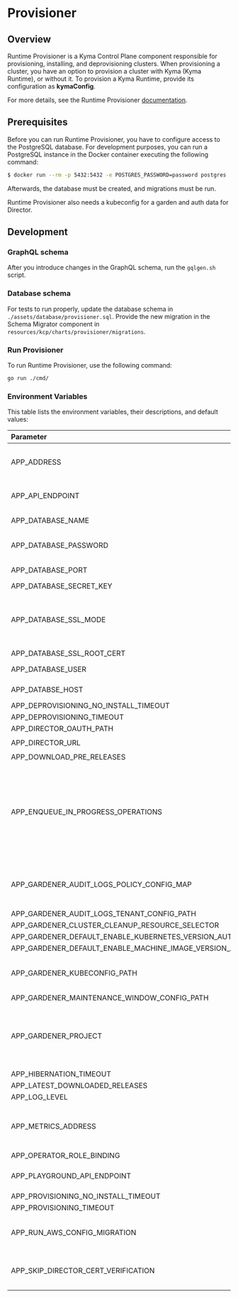 # Provisioner

## Overview

Runtime Provisioner is a Kyma Control Plane component responsible for provisioning, installing, and deprovisioning clusters. When provisioning a cluster, you have an option to provision a cluster with Kyma (Kyma Runtime), or without it. To provision a Kyma Runtime, provide its configuration as **kymaConfig**.

For more details, see the Runtime Provisioner [documentation](https://github.com/kyma-project/control-plane/tree/main/docs/provisioner).

## Prerequisites

Before you can run Runtime Provisioner, you have to configure access to the PostgreSQL database. For development purposes, you can run a PostgreSQL instance in the Docker container executing the following command:

```bash
$ docker run --rm -p 5432:5432 -e POSTGRES_PASSWORD=password postgres
```

Afterwards, the database must be created, and migrations must be run.

Runtime Provisioner also needs a kubeconfig for a garden and auth data for Director.

## Development

### GraphQL schema

After you introduce changes in the GraphQL schema, run the `gqlgen.sh` script.

### Database schema

For tests to run properly, update the database schema in `./assets/database/provisioner.sql`. Provide the new migration in the Schema Migrator component in `resources/kcp/charts/provisioner/migrations`.

### Run Provisioner

To run Runtime Provisioner, use the following command:
```bash
go run ./cmd/
```

### Environment Variables

This table lists the environment variables, their descriptions, and default values:


| Parameter                                                     | Description                                                                                               | Default value                                                           |
|:--------------------------------------------------------------|:----------------------------------------------------------------------------------------------------------|:------------------------------------------------------------------------|
| APP_ADDRESS                                                   | Runtime Provisioner's address with the port                                                               | `127.0.0.1:3000`                                                        |
| APP_API_ENDPOINT                                              | Endpoint for the GraphQL API                                                                              | `/graphql`                                                              |
| APP_DATABASE_NAME                                             | Database name                                                                                             | `provisioner`                                                           |
| APP_DATABASE_PASSWORD                                         | Database user password                                                                                    | `password`                                                              |
| APP_DATABASE_PORT                                             | Database port                                                                                             | `5432`                                                                  |
| APP_DATABASE_SECRET_KEY                                       |                                                                                                           | optional                                                                |
| APP_DATABASE_SSL_MODE                                         | SSL Mode for PostgrSQL. See [all the possible values](https://www.postgresql.org/docs/9.1/libpq-ssl.html) | `disable`                                                               |
| APP_DATABASE_SSL_ROOT_CERT                                    |                                                                                                           | optional                                                                |
| APP_DATABASE_USER                                             | Database username                                                                                         | `postgres`                                                              |
| APP_DATABSE_HOST                                              | Database host                                                                                             | `localhost`                                                             |
| APP_DEPROVISIONING_NO_INSTALL_TIMEOUT                         |                                                                                                           |                                                                         |
| APP_DEPROVISIONING_TIMEOUT                                    |                                                                                                           |                                                                         |
| APP_DIRECTOR_OAUTH_PATH                                       |                                                                                                           | `./dev/director.yaml`                                                   |
| APP_DIRECTOR_URL                                              | Director URL                                                                                              | `http://compass-director.compass-system.svc.cluster.local:3000/graphql` |
| APP_DOWNLOAD_PRE_RELEASES                                     |                                                                                                           | `true`                                                                  |
| APP_ENQUEUE_IN_PROGRESS_OPERATIONS                            | Specifies whether operations in the `InProgress` state should be enqueued on the application startup      | `true`                                                                  |
| APP_GARDENER_AUDIT_LOGS_POLICY_CONFIG_MAP                     | Name of the Config Map containing the audit logs policy                                                   | optional                                                                |
| APP_GARDENER_AUDIT_LOGS_TENANT_CONFIG_PATH                    |                                                                                                           | optional                                                                |
| APP_GARDENER_CLUSTER_CLEANUP_RESOURCE_SELECTOR                |                                                                                                           | `https://service-manager.`                                              |
| APP_GARDENER_DEFAULT_ENABLE_KUBERNETES_VERSION_AUTO_UPDATE    |                                                                                                           | `false`                                                                 |
| APP_GARDENER_DEFAULT_ENABLE_MACHINE_IMAGE_VERSION_AUTO_UPDATE |                                                                                                           | `false`                                                                 |
| APP_GARDENER_KUBECONFIG_PATH                                  | Filepath for the Gardener kubeconfig                                                                      | `./dev/kubeconfig.yaml`                                                 |
| APP_GARDENER_MAINTENANCE_WINDOW_CONFIG_PATH                   |                                                                                                           | optional                                                                |
| APP_GARDENER_PROJECT                                          | Name of the Gardener project connected to the service account                                             | `gardenerProject`                                                       |
| APP_HIBERNATION_TIMEOUT                                       |                                                                                                           |                                                                         |
| APP_LATEST_DOWNLOADED_RELEASES                                |                                                                                                           | `5`                                                                     |
| APP_LOG_LEVEL                                                 |                                                                                                           | `info`                                                                  |
| APP_METRICS_ADDRESS                                           | Runtime Provisioner Metrics' address with the port                                                        | `127.0.0.1:9000`                                                        |
| APP_OPERATOR_ROLE_BINDING                                     |                                                                                                           |                                                                         |
| APP_PLAYGROUND_API_ENDPOINT                                   | Endpoint for the API playground                                                                           | `/graphql`                                                              |
| APP_PROVISIONING_NO_INSTALL_TIMEOUT                           |                                                                                                           |                                                                         |
| APP_PROVISIONING_TIMEOUT                                      |                                                                                                           |                                                                         |
| APP_RUN_AWS_CONFIG_MIGRATION                                  | TODO: Remove after data migration                                                                         | `false`                                                                 |
| APP_SKIP_DIRECTOR_CERT_VERIFICATION                           | Flag to skip certificate verification for Director                                                        | `false`                                                                 |

